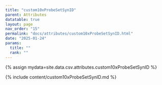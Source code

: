 ```yaml
---
title: "custom10xProbeSetSynID"
parent: Attributes
datatable: true
layout: page
nav_order: "15"
permalink: "docs/attributes/custom10xProbeSetSynID.html"
date: "2025-01-24"
params:
  title: ""
  rank: ""
---
```

{% assign mydata=site.data.csv.attributes.custom10xProbeSetSynID %} 

{% include content/custom10xProbeSetSynID.md %}
